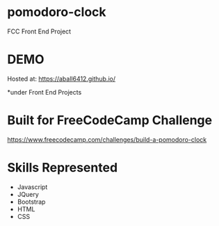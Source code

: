 # pomodoro-clock
FCC Front End Project

# DEMO
Hosted at: https://aball6412.github.io/

*under Front End Projects

# Built for FreeCodeCamp Challenge
https://www.freecodecamp.com/challenges/build-a-pomodoro-clock

# Skills Represented

+ Javascript
+ JQuery
+ Bootstrap
+ HTML
+ CSS
